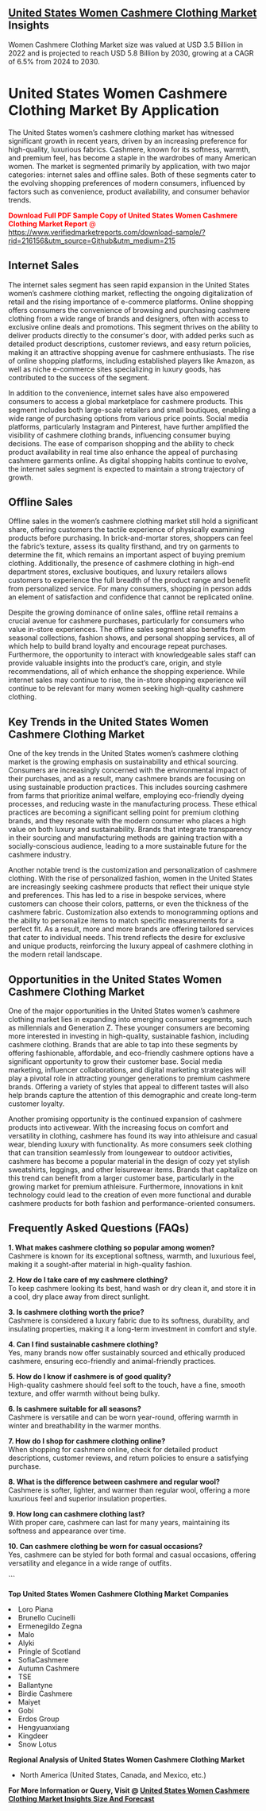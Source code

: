 <h2><a href="https://www.verifiedmarketreports.com/download-sample/?rid=216156&amp;utm_source=Github&amp;utm_medium=215" target="_blank">United States Women Cashmere Clothing Market</a> Insights</h2><p>Women Cashmere Clothing Market size was valued at USD 3.5 Billion in 2022 and is projected to reach USD 5.8 Billion by 2030, growing at a CAGR of 6.5% from 2024 to 2030.</p><p><h1>United States Women Cashmere Clothing Market By Application</h1><p>The United States women’s cashmere clothing market has witnessed significant growth in recent years, driven by an increasing preference for high-quality, luxurious fabrics. Cashmere, known for its softness, warmth, and premium feel, has become a staple in the wardrobes of many American women. The market is segmented primarily by application, with two major categories: internet sales and offline sales. Both of these segments cater to the evolving shopping preferences of modern consumers, influenced by factors such as convenience, product availability, and consumer behavior trends.</p><p><p><span class=""><span style="color: #ff0000;"><strong>Download Full PDF Sample Copy of United States Women Cashmere Clothing Market Report</strong> @ </span><a href="https://www.verifiedmarketreports.com/download-sample/?rid=216156&amp;utm_source=Github&amp;utm_medium=215" target="_blank">https://www.verifiedmarketreports.com/download-sample/?rid=216156&amp;utm_source=Github&amp;utm_medium=215</a></span></p></p><h2>Internet Sales</h2><p>The internet sales segment has seen rapid expansion in the United States women’s cashmere clothing market, reflecting the ongoing digitalization of retail and the rising importance of e-commerce platforms. Online shopping offers consumers the convenience of browsing and purchasing cashmere clothing from a wide range of brands and designers, often with access to exclusive online deals and promotions. This segment thrives on the ability to deliver products directly to the consumer's door, with added perks such as detailed product descriptions, customer reviews, and easy return policies, making it an attractive shopping avenue for cashmere enthusiasts. The rise of online shopping platforms, including established players like Amazon, as well as niche e-commerce sites specializing in luxury goods, has contributed to the success of the segment.</p><p>In addition to the convenience, internet sales have also empowered consumers to access a global marketplace for cashmere products. This segment includes both large-scale retailers and small boutiques, enabling a wide range of purchasing options from various price points. Social media platforms, particularly Instagram and Pinterest, have further amplified the visibility of cashmere clothing brands, influencing consumer buying decisions. The ease of comparison shopping and the ability to check product availability in real time also enhance the appeal of purchasing cashmere garments online. As digital shopping habits continue to evolve, the internet sales segment is expected to maintain a strong trajectory of growth.</p><h2>Offline Sales</h2><p>Offline sales in the women’s cashmere clothing market still hold a significant share, offering customers the tactile experience of physically examining products before purchasing. In brick-and-mortar stores, shoppers can feel the fabric’s texture, assess its quality firsthand, and try on garments to determine the fit, which remains an important aspect of buying premium clothing. Additionally, the presence of cashmere clothing in high-end department stores, exclusive boutiques, and luxury retailers allows customers to experience the full breadth of the product range and benefit from personalized service. For many consumers, shopping in person adds an element of satisfaction and confidence that cannot be replicated online.</p><p>Despite the growing dominance of online sales, offline retail remains a crucial avenue for cashmere purchases, particularly for consumers who value in-store experiences. The offline sales segment also benefits from seasonal collections, fashion shows, and personal shopping services, all of which help to build brand loyalty and encourage repeat purchases. Furthermore, the opportunity to interact with knowledgeable sales staff can provide valuable insights into the product’s care, origin, and style recommendations, all of which enhance the shopping experience. While internet sales may continue to rise, the in-store shopping experience will continue to be relevant for many women seeking high-quality cashmere clothing.</p><h2>Key Trends in the United States Women Cashmere Clothing Market</h2><p>One of the key trends in the United States women’s cashmere clothing market is the growing emphasis on sustainability and ethical sourcing. Consumers are increasingly concerned with the environmental impact of their purchases, and as a result, many cashmere brands are focusing on using sustainable production practices. This includes sourcing cashmere from farms that prioritize animal welfare, employing eco-friendly dyeing processes, and reducing waste in the manufacturing process. These ethical practices are becoming a significant selling point for premium clothing brands, and they resonate with the modern consumer who places a high value on both luxury and sustainability. Brands that integrate transparency in their sourcing and manufacturing methods are gaining traction with a socially-conscious audience, leading to a more sustainable future for the cashmere industry.</p><p>Another notable trend is the customization and personalization of cashmere clothing. With the rise of personalized fashion, women in the United States are increasingly seeking cashmere products that reflect their unique style and preferences. This has led to a rise in bespoke services, where customers can choose their colors, patterns, or even the thickness of the cashmere fabric. Customization also extends to monogramming options and the ability to personalize items to match specific measurements for a perfect fit. As a result, more and more brands are offering tailored services that cater to individual needs. This trend reflects the desire for exclusive and unique products, reinforcing the luxury appeal of cashmere clothing in the modern retail landscape.</p><h2>Opportunities in the United States Women Cashmere Clothing Market</h2><p>One of the major opportunities in the United States women’s cashmere clothing market lies in expanding into emerging consumer segments, such as millennials and Generation Z. These younger consumers are becoming more interested in investing in high-quality, sustainable fashion, including cashmere clothing. Brands that are able to tap into these segments by offering fashionable, affordable, and eco-friendly cashmere options have a significant opportunity to grow their customer base. Social media marketing, influencer collaborations, and digital marketing strategies will play a pivotal role in attracting younger generations to premium cashmere brands. Offering a variety of styles that appeal to different tastes will also help brands capture the attention of this demographic and create long-term customer loyalty.</p><p>Another promising opportunity is the continued expansion of cashmere products into activewear. With the increasing focus on comfort and versatility in clothing, cashmere has found its way into athleisure and casual wear, blending luxury with functionality. As more consumers seek clothing that can transition seamlessly from loungewear to outdoor activities, cashmere has become a popular material in the design of cozy yet stylish sweatshirts, leggings, and other leisurewear items. Brands that capitalize on this trend can benefit from a larger customer base, particularly in the growing market for premium athleisure. Furthermore, innovations in knit technology could lead to the creation of even more functional and durable cashmere products for both fashion and performance-oriented consumers.</p><h2>Frequently Asked Questions (FAQs)</h2><p><strong>1. What makes cashmere clothing so popular among women?</strong><br>Cashmere is known for its exceptional softness, warmth, and luxurious feel, making it a sought-after material in high-quality fashion.</p><p><strong>2. How do I take care of my cashmere clothing?</strong><br>To keep cashmere looking its best, hand wash or dry clean it, and store it in a cool, dry place away from direct sunlight.</p><p><strong>3. Is cashmere clothing worth the price?</strong><br>Cashmere is considered a luxury fabric due to its softness, durability, and insulating properties, making it a long-term investment in comfort and style.</p><p><strong>4. Can I find sustainable cashmere clothing?</strong><br>Yes, many brands now offer sustainably sourced and ethically produced cashmere, ensuring eco-friendly and animal-friendly practices.</p><p><strong>5. How do I know if cashmere is of good quality?</strong><br>High-quality cashmere should feel soft to the touch, have a fine, smooth texture, and offer warmth without being bulky.</p><p><strong>6. Is cashmere suitable for all seasons?</strong><br>Cashmere is versatile and can be worn year-round, offering warmth in winter and breathability in the warmer months.</p><p><strong>7. How do I shop for cashmere clothing online?</strong><br>When shopping for cashmere online, check for detailed product descriptions, customer reviews, and return policies to ensure a satisfying purchase.</p><p><strong>8. What is the difference between cashmere and regular wool?</strong><br>Cashmere is softer, lighter, and warmer than regular wool, offering a more luxurious feel and superior insulation properties.</p><p><strong>9. How long can cashmere clothing last?</strong><br>With proper care, cashmere can last for many years, maintaining its softness and appearance over time.</p><p><strong>10. Can cashmere clothing be worn for casual occasions?</strong><br>Yes, cashmere can be styled for both formal and casual occasions, offering versatility and elegance in a wide range of outfits.</p>```</p><p><strong>Top United States Women Cashmere Clothing Market Companies</strong></p><div data-test-id=""><p><li>Loro Piana</li><li> Brunello Cucinelli</li><li> Ermenegildo Zegna</li><li> Malo</li><li> Alyki</li><li> Pringle of Scotland</li><li> SofiaCashmere</li><li> Autumn Cashmere</li><li> TSE</li><li> Ballantyne</li><li> Birdie Cashmere</li><li> Maiyet</li><li> Gobi</li><li> Erdos Group</li><li> Hengyuanxiang</li><li> Kingdeer</li><li> Snow Lotus</li></p><div><strong>Regional Analysis of&nbsp;United States Women Cashmere Clothing Market</strong></div><ul><li dir="ltr"><p dir="ltr">North America&nbsp;(United States, Canada, and Mexico, etc.)</p></li></ul><p><strong>For More Information or Query, Visit @&nbsp;</strong><strong><a href="https://www.verifiedmarketreports.com/product/women-cashmere-clothing-market/?utm_source=Github&amp;utm_medium=215" target="_blank">United States Women Cashmere Clothing Market Insights Size And Forecast</a></strong></p></div>
